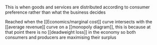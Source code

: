 This is when goods and services are distributed according to consumer preference rather than what the business decides

Reached when the [[Economics/marginal cost]] curve intersects with the [[average revenue]] curve on a [[monopoly diagram]], this is because at that point there is no [[deadweight loss]] in the economy so both consumers and producers are maximising their surplus
